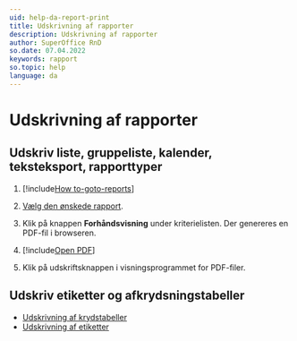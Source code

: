 ```yaml
---
uid: help-da-report-print
title: Udskrivning af rapporter
description: Udskrivning af rapporter
author: SuperOffice RnD
so.date: 07.04.2022
keywords: rapport
so.topic: help
language: da
---
```


# Udskrivning af rapporter

## Udskriv liste, gruppeliste, kalender, teksteksport, rapporttyper

1. [!include[How to-goto-reports](includes/goto-reports.md)]

1. [Vælg den ønskede rapport][3].

1. Klik på knappen **Forhåndsvisning** under kriterielisten. Der genereres en PDF-fil i browseren.

1. [!include[Open PDF](includes/step-open-pdf.md)]

1. Klik på udskriftsknappen i visningsprogrammet for PDF-filer.

## Udskriv etiketter og afkrydsningstabeller

* [Udskrivning af krydstabeller][1]
* [Udskrivning af etiketter][2]

<!-- Referenced links -->
[1]: cross-tables.md#print
[2]: labels/index.md
[3]: properties.md

<!-- Referenced images -->
